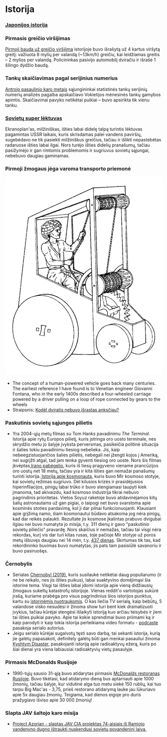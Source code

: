 # Istorija

### [Japonijos istorija](https://www.youtube.com/watch?v=Mh5LY4Mz15o)

### Pirmasis greičio viršijimas

[Pirmoji bauda už greičio viršijimą](https://ca.finance.yahoo.com/news/8-mph-speeding-ticket-other-automotive-firsts-152500480.html) istorijoje buvo išrašytą už 4 kartus viršytą greitį: važiuota 8 mylių per valandą \(~13km/h\) greičiu, kai leidžiamas greitis – 2 mylios per valandą. Policininkas pasivijo automobilį dviračiu ir išrašė 1 šilingo dydžio baudą.

### Tankų skaičiavimas pagal serijinius numerius

[Antrojo pasaulinio karo metais](https://www.wikiwand.com/en/German_tank_problem#/Historical_problem) sąjungininkai statistinės tankų serijinių numerių analizės pagalba apskaičiavo Vokietijos mėnesinės tankų gamybos apimtis. Skaičiavimai pavyko netikėtai puikiai – buvo apsirikta tik vienu tanku.

### [Sovietų super lėktuvas](https://youtu.be/7Hv2dsVkA38)

Ekranoplan'as, milžiniškas, išties labai didelę talpą turintis lėktuvas pagamintas USSR laikais, kuris skrisdamas palei vandens paviršių, sugebėdavo ne tik pasiekti milžiniškus greičius, tačiau ir išlikti nepastebėtas radaruose išties labai ilgai. Nors turėjo išties didelių pranašumų, tačiau pasižymėjo ir gan rimtomis problemomis ir sugriuvus sovietų sąjungai, nebebuvo daugiau gaminamas.

### Pirmoji žmogaus jėga varoma transporto priemonė

![](../.gitbook/assets/giovanni-fontana-carriage.png)

* The concept of a human-powered vehicle goes back many centuries. The earliest reference I have found is to Venetian engineer Giovanni Fontana, who in the early 1400s described a four-wheeled carriage powered by a driver pulling on a loop of rope connected by gears to the wheels
* Straipsnis: [Kodėl dviratis nebuvo išrastas anksčiau?](https://rootsofprogress.org/why-did-we-wait-so-long-for-the-bicycle)

### Paskutinis sovietų sąjungos pilietis

* Yra 2004-ųjų metų filmas su Tom Hanks pavadinimu _The Terminal_. Istorija apie rytų Europos pilietį, kuris įstringa oro uosto terminale, nes skrydžio metu jo šalyje įvyksta perversmas, pasikeičia politinė situacija ir šalies tokiu pavadinimu tiesiog nebelieka. Jis, kaip nebeegzistuojančios šalies pilietis, nebegali nei įžengti kojos į Ameriką, nei sugrįžti atgal, tad jam tenka gyventi tiesiog oro uoste. Nors šis filmas įkvėptas[ Irano pabėgelio](https://www.wikiwand.com/en/Mehran_Karimi_Nasseri), kuris iš tiesų pragyveno viename prancūzijos oro uostų net 18 metų, tačiau yra ir kita išties gan nemažai panašumų turinti istorija.[ Istorija apie kosmonautą](https://www.rbth.com/history/330415-last-soviet-citizen-cosmonaut), kuris buvo Mir kosmoso stotyje, kai sovietų režimas sugriuvo. Dėl kilusios krizės ir prasidėjusios hiperinfliacijos, pinigų labai trūko ir buvo stengiamasi taupyti kiek įmanoma, tad akivaizdu, kad kosmoso industrija tikrai nebuvo pagrindinis prioritetas. Vietos Soyuz raketoje buvo atidavinėjamos kitų šalių astronautams už gan pigiai, o taipogi net buvo svarstoma apie kosminės stoties pardavimą, kol ji dar pilnai funkcionuojanti. Klausiant apie grįžimą namo, šiam kosmonautui būdavo atsakoma jog nėra pinigų, kad dar reikės palaukti. Rezultate jis kosmose įkalintas prabuvo dvigubai ilgiau nei buvo numatyta jo misija, t.y. 311 dienų ir gavo "paskutinio sovietų piliečio" pravardę. Nors skaičius ir nemažas, tačiau tai visgi nėra rekordas, kurį vis dar turi kitas rusas, toje pačioje Mir stotyje už poros metų išbuvęs daugiau nei 14 mėn, t.y. [437 dienas](https://www.wikiwand.com/en/Valeri_Polyakov). Skirtumas tik tas, kad rekordininko buvimas buvo numatytas, jis pats tam pasisiūlė savanoriu ir buvo pasiruošęs.

### Černobylis

* Serialas [Chernobyl \(2019\)](filmai.md#chernobyl-2019), kuris susilaukė netikėtai daug populiarumo \(ir ne be reikalo, nes jis išties puikus\), labai suaktyvino domėjimąsi šia istorine tema. Visgi tai išties labai įdomi istorija apie vieną didžiausių žmogaus sukeltų katastrofų istorijoje. Vienas reddit'o vartotojas sukūrė įrašą, kuriame prabėga pro visus pagrindinius šios istorijos punktus, kartu su [istorinėmis nuotraukomis](https://imgur.com/a/TwY6q). O kas liečia TV serialą, kaip bebūtų, 5 valandose visko nesudėsi ir žinoma show turi bent kiek dramatizuoti įvykius, tačiau kūrėjai stengėsi išlaikyti istoriją kuo arčiau teisybės ir jiem tai išties puikiai pavyko. Apie tai kokie sprendimai buvo priimami ką ir kaip parodyti ir kaip tokia istorija perteikiama video formatu - [podcaste ](https://www.youtube.com/watch?v=rUeHPCYtWYQ)pasakoja serialo autorius.
* Jeigu serialo kūrėjai sugalvotų tęsti savo darbą, tai sekanti istorija, kurią jie galėtų papasakoti, definitely galėtų būti gan menkai pasauliui žinoma [Kyshtym Disaster](https://youtu.be/SQCfOjhguO0), pasakojanti istoriją apie radioaktyvų ežerą, kuris po šiai dienai yra viena labiausiai radioaktyvių vietų pasaulyje.

### Pirmasis McDonalds Rusijoje

* 1990-tųjų sausio 31-ąją buvo atidarytas pirmasis [McDonalds restoranas Rusijoje](https://www.boredpanda.com/first-mcdonald-restaurant-opens-soviet-union-moscow-russia-1990/?utm_source=facebook&utm_medium=social&utm_campaign=organic). Buvo tikėtasi, kad atidarymo dieną bus aptarnauti apie 1000 žmonių, tačiau šalyje, kur vidutinė alga tuo metu siekė 150 rublių, kai tuo tarpu Big Mac'as - 3,75,  prieš restorano atidarymą lauke jau lūkuriavo apie 5x daugiau žmonių. Teigiama, kad dienos eigoje pro duris pražygiavo išviso apie 30 000 žmonių!

### Slapta JAV šaltojo karo misija

* [Project Azorian - slaptas JAV CIA projektas 74-aisiais iš Ramiojo vandenyno dugno ištraukti nuskendusi sovietų povandeninį laivą.](https://www.wikiwand.com/en/Project_Azorian)

